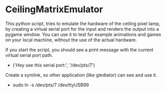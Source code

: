 # CeilingMatrixEmulator

This python script, tries to emulate the hardware of the ceiling pixel lamp, 
by creating a virtual serial port for the input and renders the output into a pygame window.
You can use it to test for example animations and games on your local machine, without the use of the actual hardware.

If you start the script, you should see a print message with the current virtual serial port path.
- ('Hey use this serial port:', '/dev/pts/7')

Create a symlink, so other application (like glediator) can see and use it.
- sudo ln -s /dev/pts/7 /dev/ttyUSB99
